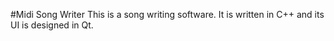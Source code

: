 #Midi Song Writer
This is a song writing software. It is written in C++ and its UI is designed in Qt.
